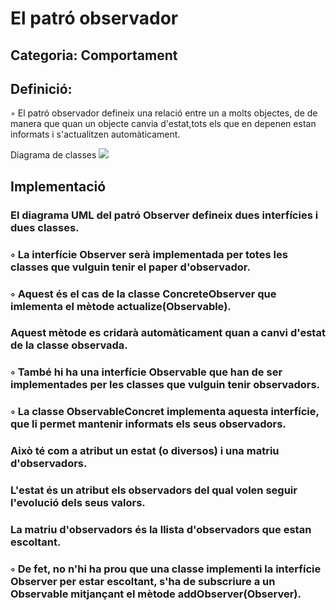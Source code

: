 <h1>El patró observador</h1>

<h2>Categoria: Comportament</h2>

<h2>Definició:</h2>
<p></p>◦ El patró observador defineix una relació entre un a molts objectes, de de manera que quan un objecte canvia d'estat,tots els que en depenen estan informats i s'actualitzen automàticament.</p


<h2>Diagrama de classes</h2>

<img src = "https://github.com/pounct/deisgn_patterns/assets/53088375/d37306ae-cc73-41c1-a608-d626a5a1c176"/>



<h2>Implementació</h2>
  <h3>El diagrama UML del patró Observer defineix dues interfícies i dues classes.</h3>
<h3>◦ La interfície Observer serà implementada per totes les classes que vulguin tenir el paper d'observador.</h3>
<h3>◦ Aquest és el cas de la classe ConcreteObserver que imlementa el mètode actualize(Observable).</h3>
<h3>Aquest mètode es cridarà automàticament quan a canvi d'estat de la classe observada.</h3>
<h3>◦ També hi ha una interfície Observable que han de ser implementades per les classes que vulguin tenir observadors.</h3>
<h3>◦ La classe ObservableConcret implementa aquesta interfície, que li permet mantenir informats els seus observadors.</h3>
<h3>Això té com a atribut un estat (o diversos) i una matriu d'observadors.</h3>
<h3>L'estat és un atribut els observadors del qual volen seguir l'evolució dels seus valors.</h3>
<h3>La matriu d'observadors és la llista d'observadors que estan escoltant.</h3>
<h3>◦ De fet, no n'hi ha prou que una classe implementi la interfície Observer per estar escoltant, s'ha de subscriure a un Observable mitjançant el mètode addObserver(Observer).</h3>





